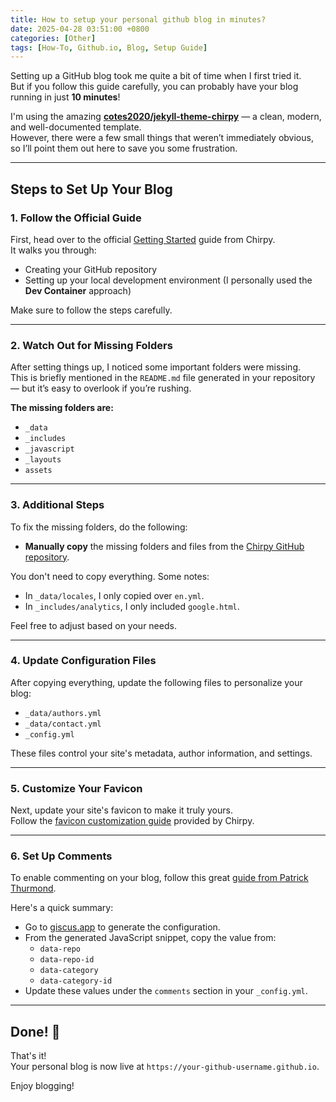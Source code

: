 ```yaml
---
title: How to setup your personal github blog in minutes?
date: 2025-04-28 03:51:00 +0800
categories: [Other]
tags: [How-To, Github.io, Blog, Setup Guide]
---
```

Setting up a GitHub blog took me quite a bit of time when I first tried it.  
But if you follow this guide carefully, you can probably have your blog running in just **10 minutes**!

I'm using the amazing **[cotes2020/jekyll-theme-chirpy](https://github.com/cotes2020/jekyll-theme-chirpy)** — a clean, modern, and well-documented template.  
However, there were a few small things that weren’t immediately obvious, so I’ll point them out here to save you some frustration.

---

## Steps to Set Up Your Blog

### 1. Follow the Official Guide

First, head over to the official [Getting Started](https://chirpy.cotes.page/posts/getting-started/) guide from Chirpy.  
It walks you through:

- Creating your GitHub repository
- Setting up your local development environment (I personally used the **Dev Container** approach)

Make sure to follow the steps carefully.

---

### 2. Watch Out for Missing Folders

After setting things up, I noticed some important folders were missing.  
This is briefly mentioned in the `README.md` file generated in your repository — but it’s easy to overlook if you’re rushing.

**The missing folders are:**

- `_data`
- `_includes`
- `_javascript`
- `_layouts`
- `assets`

---

### 3. Additional Steps

To fix the missing folders, do the following:

- **Manually copy** the missing folders and files from the [Chirpy GitHub repository](https://github.com/cotes2020/jekyll-theme-chirpy).

You don't need to copy everything. Some notes:
- In `_data/locales`, I only copied over `en.yml`.
- In `_includes/analytics`, I only included `google.html`.

Feel free to adjust based on your needs.

---

### 4. Update Configuration Files

After copying everything, update the following files to personalize your blog:

- `_data/authors.yml`
- `_data/contact.yml`
- `_config.yml`

These files control your site's metadata, author information, and settings.

---

### 5. Customize Your Favicon

Next, update your site's favicon to make it truly yours.  
Follow the [favicon customization guide](https://chirpy.cotes.page/posts/customize-the-favicon/) provided by Chirpy.

---

### 6. Set Up Comments

To enable commenting on your blog, follow this great [guide from Patrick Thurmond](https://www.patrickthurmond.com/blog/2023/12/11/commenting-is-available-now-thanks-to-giscus).

Here's a quick summary:
- Go to [giscus.app](https://giscus.app) to generate the configuration.
- From the generated JavaScript snippet, copy the value from:
  - `data-repo`
  - `data-repo-id`
  - `data-category`
  - `data-category-id`
- Update these values under the `comments` section in your `_config.yml`.

---

## Done! 🎉

That's it!  
Your personal blog is now live at `https://your-github-username.github.io`.

Enjoy blogging!
